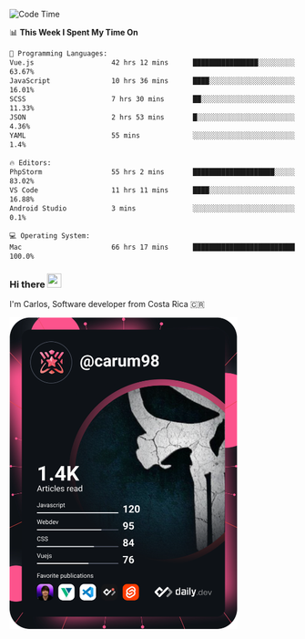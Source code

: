 
<!--START_SECTION:waka-->
![Code Time](http://img.shields.io/badge/Code%20Time-8%2C410%20hrs%2035%20mins-blue)

📊 **This Week I Spent My Time On** 

```text
💬 Programming Languages: 
Vue.js                   42 hrs 12 mins      ████████████████░░░░░░░░░   63.67% 
JavaScript               10 hrs 36 mins      ████░░░░░░░░░░░░░░░░░░░░░   16.01% 
SCSS                     7 hrs 30 mins       ██░░░░░░░░░░░░░░░░░░░░░░░   11.33% 
JSON                     2 hrs 53 mins       █░░░░░░░░░░░░░░░░░░░░░░░░   4.36% 
YAML                     55 mins             ░░░░░░░░░░░░░░░░░░░░░░░░░   1.4%

🔥 Editors: 
PhpStorm                 55 hrs 2 mins       ████████████████████░░░░░   83.02% 
VS Code                  11 hrs 11 mins      ████░░░░░░░░░░░░░░░░░░░░░   16.88% 
Android Studio           3 mins              ░░░░░░░░░░░░░░░░░░░░░░░░░   0.1%

💻 Operating System: 
Mac                      66 hrs 17 mins      █████████████████████████   100.0%

```


<!--END_SECTION:waka-->

### Hi there <img src="https://media.giphy.com/media/hvRJCLFzcasrR4ia7z/giphy.gif" width="25px" height="25px">

I'm Carlos, Software developer from Costa Rica 🇨🇷

<a href="https://app.daily.dev/carum98"><img src="https://github.com/carum98/carum98/blob/main/devcard.svg" width="400" alt="Carlos Umaña Acevedo's Dev Card"/></a>
